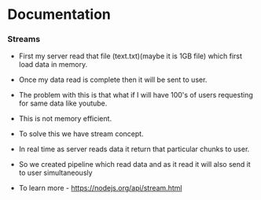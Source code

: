 # Documentation

### Streams

-   First my server read that file (text.txt)(maybe it is 1GB file) which first load data in memory.
-   Once my data read is complete then it will be sent to user.
-   The problem with this is that what if I will have 100's of users requesting for same data like youtube.
-   This is not memory efficient.

-   To solve this we have stream concept.
-   In real time as server reads data it return that particular chunks to user.
-   So we created pipeline which read data and as it read it will also send it to user simultaneously

-   To learn more - https://nodejs.org/api/stream.html
